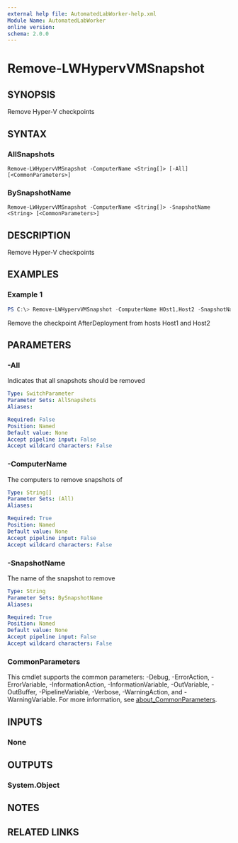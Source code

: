 ```yaml
---
external help file: AutomatedLabWorker-help.xml
Module Name: AutomatedLabWorker
online version:
schema: 2.0.0
---
```


# Remove-LWHypervVMSnapshot

## SYNOPSIS
Remove Hyper-V checkpoints

## SYNTAX

### AllSnapshots
```
Remove-LWHypervVMSnapshot -ComputerName <String[]> [-All] [<CommonParameters>]
```

### BySnapshotName
```
Remove-LWHypervVMSnapshot -ComputerName <String[]> -SnapshotName <String> [<CommonParameters>]
```

## DESCRIPTION
Remove Hyper-V checkpoints

## EXAMPLES

### Example 1
```powershell
PS C:\> Remove-LWHypervVMSnapshot -ComputerName HOst1,Host2 -SnapshotName AfterDeployment
```

Remove the checkpoint AfterDeployment from hosts Host1 and Host2

## PARAMETERS

### -All
Indicates that all snapshots should be removed

```yaml
Type: SwitchParameter
Parameter Sets: AllSnapshots
Aliases:

Required: False
Position: Named
Default value: None
Accept pipeline input: False
Accept wildcard characters: False
```

### -ComputerName
The computers to remove snapshots of

```yaml
Type: String[]
Parameter Sets: (All)
Aliases:

Required: True
Position: Named
Default value: None
Accept pipeline input: False
Accept wildcard characters: False
```

### -SnapshotName
The name of the snapshot to remove

```yaml
Type: String
Parameter Sets: BySnapshotName
Aliases:

Required: True
Position: Named
Default value: None
Accept pipeline input: False
Accept wildcard characters: False
```

### CommonParameters
This cmdlet supports the common parameters: -Debug, -ErrorAction, -ErrorVariable, -InformationAction, -InformationVariable, -OutVariable, -OutBuffer, -PipelineVariable, -Verbose, -WarningAction, and -WarningVariable. For more information, see [about_CommonParameters](http://go.microsoft.com/fwlink/?LinkID=113216).

## INPUTS

### None

## OUTPUTS

### System.Object
## NOTES

## RELATED LINKS
